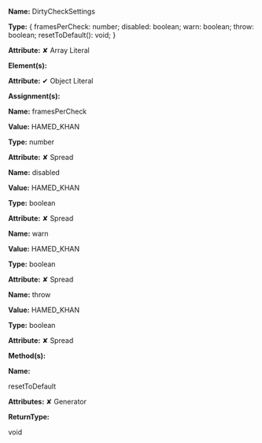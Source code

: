 **Name:** DirtyCheckSettings

**Type:** { framesPerCheck: number; disabled: boolean; warn: boolean; throw: boolean; resetToDefault(): void; }

**Attribute:** ✘ Array Literal

**Element(s):**

**Attribute:** ✔ Object Literal

**Assignment(s):**

**Name:** framesPerCheck

**Value:** HAMED_KHAN

**Type:** number

**Attribute:** ✘ Spread

**Name:** disabled

**Value:** HAMED_KHAN

**Type:** boolean

**Attribute:** ✘ Spread

**Name:** warn

**Value:** HAMED_KHAN

**Type:** boolean

**Attribute:** ✘ Spread

**Name:** throw

**Value:** HAMED_KHAN

**Type:** boolean

**Attribute:** ✘ Spread

**Method(s):**

**Name:**

resetToDefault

**Attributes:** ✘ Generator

**ReturnType:**

void

